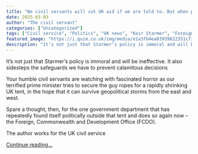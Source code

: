 ```yaml
---
title: "We civil servants will cut UK aid if we are told to. But when people die, we’ll make sure everyone knows it | The civil servant"
date: 2025-03-03
author: "The civil servant"
categories: ["Uncategorized"]
tags: ["Civil service", "Politics", "UK news", "Keir Starmer", "Foreign, Commonwealth and Development Office", "Foreign policy"]
featured_image: "https://i.guim.co.uk/img/media/e1a3fb4ea83939622351cf31885afa78a08b846d/6_192_2991_1795/master/2991.jpg?width=140&quality=85&auto=format&fit=max&s=87270b5ab28c63f2cf11b250ba135d0b"
description: "It’s not just that Starmer’s policy is immoral and will be ineffective. It also sidesteps the safeguards we have to prevent calamitous decisionsYour humble civi..."
---
```


It’s not just that Starmer’s policy is immoral and will be ineffective. It also sidesteps the safeguards we have to prevent calamitous decisions

Your humble civil servants are watching with fascinated horror as our terrified prime minister tries to secure the guy ropes for a rapidly shrinking UK tent, in the hope that it can survive geopolitical storms from the east and west.

Spare a thought, then, for the one government department that has repeatedly found itself politically outside that tent and does so again now – the Foreign, Commonwealth and Development Office (FCDO).

The author works for the UK civil service

[Continue reading...](https://www.theguardian.com/commentisfree/2025/mar/03/civil-servants-cut-uk-aid-starmer-policy)
